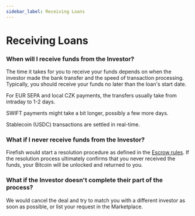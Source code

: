 ```yaml
---
sidebar_label: Receiving Loans
---
```


# Receiving Loans

### When will I receive funds from the Investor?

The time it takes for you to receive your funds depends on when the investor made the bank transfer and the speed of transaction processing. Typically, you should receive your funds no later than the loan's start date.

For EUR SEPA and local CZK payments, the transfers usually take from intraday to 1-2 days.

SWIFT payments might take a bit longer, possibly a few more days.

Stablecoin (USDC) transactions are settled in real-time.

### What if I never receive funds from the Investor?

Firefish would start a resolution procedure as defined in the [Escrow rules](https://assets.super.so/7ce03212-1a0b-4440-8fd6-50d4268e76ad/files/34d881df-d023-4c31-a3fe-9407dbebb5cd.pdf). If the resolution process ultimately confirms that you never received the funds, your Bitcoin will be unlocked and returned to you.

### What if the Investor doesn't complete their part of the process?

We would cancel the deal and try to match you with a different investor as soon as possible, or list your request in the Marketplace.